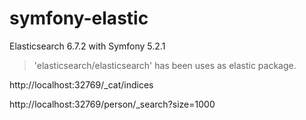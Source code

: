 # symfony-elastic
Elasticsearch 6.7.2 with Symfony 5.2.1

> 'elasticsearch/elasticsearch' has been uses as elastic package. 

http://localhost:32769/_cat/indices

http://localhost:32769/person/_search?size=1000
